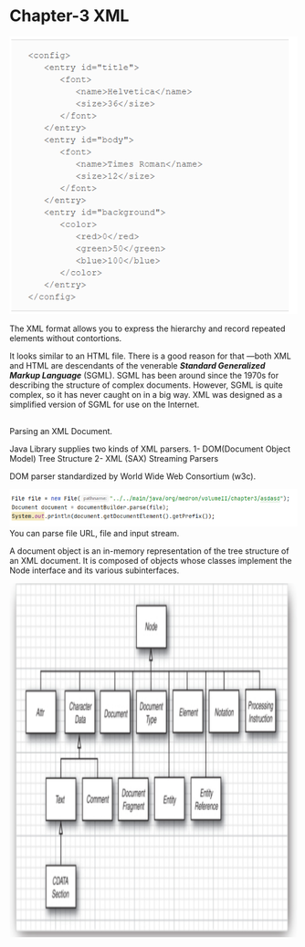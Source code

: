 

# Chapter-3 XML

<div align="center">
<img src="img.png">
</div>

The XML format allows you to express the hierarchy
and record repeated elements without contortions.

It looks similar to an HTML file. There is a good reason for that
—both XML and HTML are descendants of the venerable
_**Standard Generalized Markup Language**_ (SGML).
SGML has been around since the 1970s for describing
the structure of complex documents. However, SGML is quite complex,
so it has never caught on in a big way. XML was designed as a
simplified version of SGML for use on the Internet.


##







Parsing an XML Document.

Java Library supplies two kinds of XML parsers.
1- DOM(Document Object Model) Tree Structure
2- XML (SAX) Streaming Parsers

DOM parser standardized by World Wide Web Consortium (w3c).

<div align="center">
<img src="img_2.png">
</div>
 You can parse file URL, file and input stream.


A document object is an in-memory representation of the tree structure of an XML document.
It is composed of objects whose classes implement the Node interface and its various subinterfaces.

<div align="center">
<img src="img_1.png">
</div>

